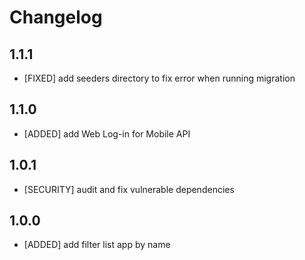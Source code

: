 # Changelog

## 1.1.1

- [FIXED] add seeders directory to fix error when running migration

## 1.1.0

- [ADDED] add Web Log-in for Mobile API

## 1.0.1

- [SECURITY] audit and fix vulnerable dependencies

## 1.0.0

- [ADDED] add filter list app by name
